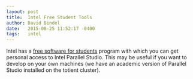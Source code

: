 ```yaml
---
layout: post
title:  Intel Free Student Tools
author: David Bindel
date:   2015-08-25 11:52:17 -0400
tags:   intel
---
```


Intel has a [free software for students][1] program with which you can
get personal access to Intel Parallel Studio.  This may be useful if
you want to develop on your own machines (we have an academic version
of Parallel Studio installed on the totient cluster).

[1]: https://software.intel.com/en-us/qualify-for-free-software/student
